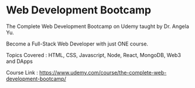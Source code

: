 # Web Development Bootcamp

The Complete Web Development Bootcamp on Udemy taught by Dr. Angela Yu. 

Become a Full-Stack Web Developer with just ONE course.


Topics Covered : HTML, CSS, Javascript, Node, React, MongoDB, Web3 and DApps


Course Link : https://www.udemy.com/course/the-complete-web-development-bootcamp/

